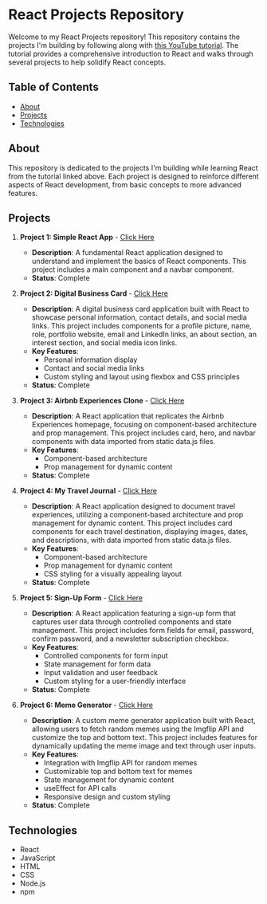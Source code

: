 # React Projects Repository

Welcome to my React Projects repository! This repository contains the projects I'm building by following along with [this YouTube tutorial](https://www.youtube.com/watch?v=bMknfKXIFA8&t=7579s). The tutorial provides a comprehensive introduction to React and walks through several projects to help solidify React concepts.

## Table of Contents

- [About](#about)
- [Projects](#projects)
- [Technologies](#technologies)

## About

This repository is dedicated to the projects I'm building while learning React from the tutorial linked above. Each project is designed to reinforce different aspects of React development, from basic concepts to more advanced features.

## Projects

1. **Project 1: Simple React App** - [Click Here](./simple-react-app/)

   - **Description**: A fundamental React application designed to understand and implement the basics of React components. This project includes a main component and a navbar component.
   - **Status**: Complete

2. **Project 2: Digital Business Card** - [Click Here](./digital-business-card/)

   - **Description**: A digital business card application built with React to showcase personal information, contact details, and social media links. This project includes components for a profile picture, name, role, portfolio website, email and LinkedIn links, an about section, an interest section, and social media icon links.
   - **Key Features**:
     - Personal information display
     - Contact and social media links
     - Custom styling and layout using flexbox and CSS principles
   - **Status**: Complete

3. **Project 3: Airbnb Experiences Clone** - [Click Here](./airbnb-experiences-clone/)

   - **Description**: A React application that replicates the Airbnb Experiences homepage, focusing on component-based architecture and prop management. This project includes card, hero, and navbar components with data imported from static data.js files.
   - **Key Features**:
     - Component-based architecture
     - Prop management for dynamic content
   - **Status**: Complete

4. **Project 4: My Travel Journal** - [Click Here](./my-travel-journal/)

   - **Description**: A React application designed to document travel experiences, utilizing a component-based architecture and prop management for dynamic content. This project includes card components for each travel destination, displaying images, dates, and descriptions, with data imported from static data.js files.
   - **Key Features**:
     - Component-based architecture
     - Prop management for dynamic content
     - CSS styling for a visually appealing layout
   - **Status**: Complete

5. **Project 5: Sign-Up Form** - [Click Here](./sign-up-form/)

   - **Description**: A React application featuring a sign-up form that captures user data through controlled components and state management. This project includes form fields for email, password, confirm password, and a newsletter subscription checkbox.
   - **Key Features**:
     - Controlled components for form input
     - State management for form data
     - Input validation and user feedback
     - Custom styling for a user-friendly interface
   - **Status**: Complete

6. **Project 6: Meme Generator** - [Click Here](./meme-generator/)

   - **Description**: A custom meme generator application built with React, allowing users to fetch random memes using the Imgflip API and customize the top and bottom text. This project includes features for dynamically updating the meme image and text through user inputs.
   - **Key Features**:
     - Integration with Imgflip API for random memes
     - Customizable top and bottom text for memes
     - State management for dynamic content
     - useEffect for API calls
     - Responsive design and custom styling
   - **Status**: Complete

## Technologies

- React
- JavaScript
- HTML
- CSS
- Node.js
- npm
